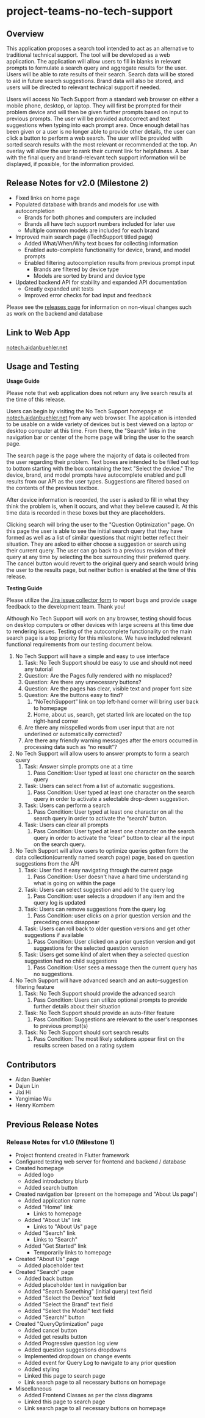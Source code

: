 # project-teams-no-tech-support

## Overview

This application proposes a search tool intended to act as an alternative to traditional technical support. The tool will be developed as a web application. The application will allow users to fill in blanks in relevant prompts to formulate a search query and aggregate results for the user. Users will be able to rate results of their search. Search data will be stored to aid in future search suggestions. Brand data will also be stored, and users will be directed to relevant technical support if needed.

Users will access No Tech Support from a standard web browser on either a mobile phone, desktop, or laptop. They will first be prompted for their problem device and will then be given further prompts based on input to previous prompts. The user will be provided autocorrect and text suggestions when typing into each prompt area. Once enough detail has been given or a user is no longer able to provide other details, the user can click a button to perform a web search. The user will be provided with sorted search results with the most relevant or recommended at the top. An overlay will allow the user to rank their current link for helpfulness. A bar with the final query and brand-relevant tech support information will be displayed, if possible, for the information provided.

## Release Notes for v2.0 (Milestone 2) 

* Fixed links on home page
* Populated database with brands and models for use with autocompletion
  * Brands for both phones and computers are included
  * Brands all have tech support numbers included for later use
  * Multiple common models are included for each brand
* Improved main search page (iTechSupport titled page)
  * Added What/When/Why text boxes for collecting information
  * Enabled auto-complete functionality for device, brand, and model prompts
  * Enabled filtering autocompletion results from previous prompt input
    * Brands are filtered by device type
    * Models are sorted by brand and device type
* Updated backend API for stability and expanded API documentation
  * Greatly expanded unit tests
  * Improved error checks for bad input and feedback

Please see the [releases page](https://github.com/Capstone-Projects-2021-Fall/project-teams-no-tech-support/releases) for information on non-visual changes such as work on the backend and database

## Link to Web App

[notech.aidanbuehler.net](http://notech.aidanbuehler.net)

## Usage and Testing

**Usage Guide**

Please note that web application does not return any live search results at the time of this release.

Users can begin by visiting the No Tech 
Support homepage at [notech.aidanbuehler.net](http://notech.aidanbuehler.net) from any web browser. The application is intended to be usable on a wide variety of devices but is best viewed on a laptop or desktop computer at this time. From there, the "Search" links in the navigation bar or center of the home page will bring the user to the search page. 

The search page is the page where the majority of data is collected from the user regarding their problem. Text boxes are intended to be filled out top to bottom starting with the box containing the text "Select the device." The device, brand, and model prompts have autocomplete enabled and pull results from our API as the user types. Suggestions are filtered based on the contents of the previous textbox.

After device information is recorded, the user is asked to fill in what they think the problem is, when it occurs, and what they believe caused it. At this time data is recorded in these boxes but they are placeholders.

Clicking search will bring the user to the "Question Optimization" page. On this page the user is able to see the initial search query that they have formed as well as a list of similar questions that might better reflect their situation. They are asked to either choose a suggestion or search using their current query. The user can go back to a previous revision of their query at any time by selecting the box surrounding their preferred query. The cancel button would revert to the original query and search would bring the user to the results page, but neither button is enabled at the time of this release.

**Testing Guide**

Please utilize the [Jira issue collector form](https://notechsupport.atlassian.net/rest/collectors/1.0/template/form/c2b63cc0) to report bugs and provide usage feedback to the development team. Thank you!

Although No Tech Support will work on any browser, testing should focus on desktop computers or other devices with large screens at this time due to rendering issues. Testing of the autocomplete functionality on the main search page is a top priority for this milestone. We have included relevant functional requirements from our testing document below.

1. No Tech Support will have a simple and easy to use interface 
   1. Task: No Tech Support should be easy to use and should not need any tutorial  
   2. Question: Are the Pages fully rendered with no misplaced? 
   3. Question: Are there any unnecessary buttons? 
   4. Question: Are the pages has clear, visible text and proper font size
   5. Question: Are the buttons easy to find? 
      1. “NoTechSupport” link on top left-hand corner will bring user back to homepage 
      2. Home, about us, search, get started link are located on the top right-hand corner 
   6. Are there any misspelled words from user input that are not underlined or automatically corrected? 
   7. Are there any friendly warning messages after the errors occurred in processing data such as “no result”? 
2. No Tech Support will allow users to answer prompts to form a search query 
   1. Task: Answer simple prompts one at a time 
      1. Pass Condition: User typed at least one character on the search query 
   2. Task: Users can select from a list of automatic suggestions. 
      1. Pass Condition: User typed at least one character on the search query in order to activate a selectable drop-down suggestion. 
   3. Task: Users can perform a search 
      1. Pass Condition: User typed at least one character on all the search query in order to activate the “search” button. 
   4. Task: Users can clear all prompts
      1. Pass Condition: User typed at least one character on the search query in order to activate the “clear” button to clear all the input on the search query. 
3. No Tech Support will allow users to optimize queries gotten form the data collection(currently named search page) page, based on question suggestions from the API
   1. Task: User find it easy navigating through the current page
      1. Pass Condition: User doesn't have a hard time understanding what is going on within the page 
   2. Task: Users can select suggestion and add to the query log
      1. Pass Condition: user selects a dropdown if any item and the query log is updated
   3. Task: Users can  remove suggestions from the query log
      1. Pass Condition: user clicks on a prior question version  and the preceding ones disappear
   4. Task: Users can roll back to older question versions and get other suggestions if available
      1. Pass Condition: User clicked on a prior question version and got suggestions for the selected question version
   5. Task: Users get some kind of alert when they a selected question suggestion had no child suggestions
      1. Pass Condition: User sees a message then the current query has no suggestions.
4. No Tech Support will have advanced search and an auto-suggestion filtering feature   
   1. Task: No Tech Support should provide the advanced search 
      1. Pass Condition: Users can utilize optional prompts to provide further details about their situation
   2. Task: No Tech Support should provide an auto-filter feature 
      1. Pass Condition: Suggestions are relevant to the user's responses to previous prompt(s)
   3. Task: No Tech Support should sort search results
      1. Pass Condition: The most likely solutions appear first on the results screen based on a rating system

## Contributors

* Aidan Buehler
* Dajun Lin
* Jixi Hi
* Yangimiao Wu
* Henry Kombem

## Previous Release Notes

### Release Notes for v1.0 (Milestone 1) 

* Project frontend created in Flutter framework
* Configured testing web server for frontend and backend / database
* Created homepage
  * Added logo
  * Added introductory blurb
  * Added search button
* Created navigation bar (present on the homepage and "About Us page")
  * Added application name
  * Added "Home" link
    * Links to homepage
  * Added "About Us" link
    * Links to "About Us" page
  * Added "Search" link
    * Links to "Search"
  * Added "Get Started" link
    * Temporarily links to homepage
* Created "About Us" page
  * Added placeholder text
* Created "Search" page
  * Added back button
  * Added placeholder text in navigation bar
  * Added "Search Something" (initial query) text field
  * Added "Select the Device" text field
  * Added "Select the Brand" text field
  * Added "Select the Model" text field
  * Added "Search!" button
 * Created "QueryOptimization" page
   * Added cancel button
   * Added get results button
   * Added Progressive question log view 
   * Added question suggestions dropdowns
   * Implemented dropdown on change events
   * Added event for Query Log to navigate to any prior question
   * Added styling 
   * Linked this page to search page
   * Link search page to all necessary buttons on homepage
* Miscellaneous
   * Added Frontend Classes  as per the class diagrams
   * Linked this page to search page
   * Link search page to all necessary buttons on homepage